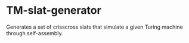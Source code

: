 # TM-slat-generator
Generates a set of crisscross slats that simulate a given Turing machine through self-assembly.
